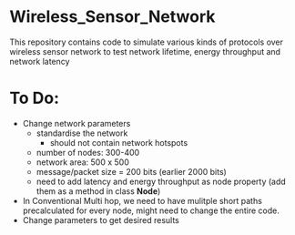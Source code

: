 # Wireless_Sensor_Network
This repository contains code to simulate various kinds of protocols over wireless sensor network to test network lifetime, energy throughput and network latency


# To Do:
-	Change network parameters
	-	standardise the network
		-	should not contain network hotspots
	-	number of nodes: 300-400
	-	network area: 500 x 500
	-	message/packet size = 200 bits (earlier 2000 bits)
	-	need to add latency and energy throughput as node property (add them as a method in class **Node**)
- In Conventional Multi hop, we need to have mulitple short paths precalculated for every node, might need to change the entire code.
- Change parameters to get desired results
